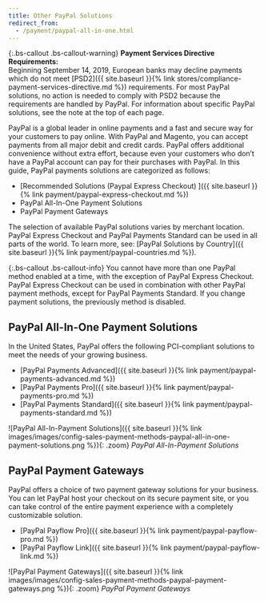 ```yaml
---
title: Other PayPal Solutions
redirect_from: 
  - /payment/paypal-all-in-one.html
---
```


{:.bs-callout .bs-callout-warning}
**Payment Services Directive Requirements:** <br/>
Beginning September 14, 2019, European banks may decline payments which do not meet [PSD2]({{ site.baseurl }}{% link stores/compliance-payment-services-directive.md %}) requirements. For most PayPal solutions, no action is needed to comply with PSD2 because the requirements are handled by PayPal. For information about specific PayPal solutions, see the note at the top of each page.

PayPal is a global leader in online payments and a fast and secure way for your customers to pay online. With PayPal and Magento, you can accept payments from all major debit and credit cards. PayPal offers additional convenience without extra effort, because even your customers who don’t have a PayPal account can pay for their purchases with PayPal. In this guide, PayPal payments solutions are categorized as follows:

- [Recommended Solutions (Paypal Express Checkout) ]({{ site.baseurl }}{% link payment/paypal-express-checkout.md %})
- PayPal All-In-One Payment Solutions
- PayPal Payment Gateways

The selection of available PayPal solutions varies by merchant location. PayPal Express Checkout and PayPal Payments Standard can be used in all parts of the world. To learn more, see: [PayPal Solutions by Country]({{ site.baseurl }}{% link payment/paypal-countries.md %}).

{:.bs-callout .bs-callout-info}
You cannot have more than one PayPal method enabled at a time, with the exception of PayPal Express Checkout. PayPal Express Checkout can be used in combination with other PayPal payment methods, except for PayPal Payments Standard. If you change payment solutions, the previously method is disabled.

## PayPal All-In-One Payment Solutions

In the United States, PayPal offers the following PCI-compliant solutions to meet the needs of your growing business.

- [PayPal Payments Advanced]({{ site.baseurl }}{% link payment/paypal-payments-advanced.md %})
- [PayPal Payments Pro]({{ site.baseurl }}{% link payment/paypal-payments-pro.md %})
- [PayPal Payments Standard]({{ site.baseurl }}{% link payment/paypal-payments-standard.md %})

![PayPal All-In-Payment Solutions]({{ site.baseurl }}{% link images/images/config-sales-payment-methods-paypal-all-in-one-payment-solutions.png %}){: .zoom}
_PayPal All-In-Payment Solutions_

## PayPal Payment Gateways

PayPal offers a choice of two payment gateway solutions for your business. You can let PayPal host your checkout on its secure payment site, or you can take control of the entire payment experience with a completely customizable solution.

- [PayPal Payflow Pro]({{ site.baseurl }}{% link payment/paypal-payflow-pro.md %})
- [PayPal Payflow Link]({{ site.baseurl }}{% link payment/paypal-payflow-link.md %})

![PayPal Payment Gateways]({{ site.baseurl }}{% link images/images/config-sales-payment-methods-paypal-payment-gateways.png %}){: .zoom}
_PayPal Payment Gateways_
